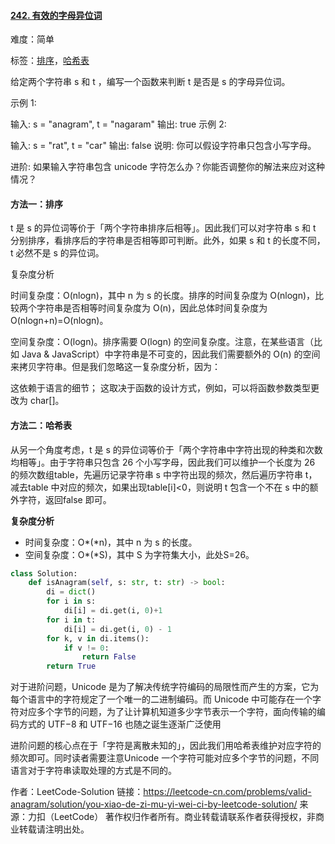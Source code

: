 #### [242. 有效的字母异位词](https://leetcode-cn.com/problems/valid-anagram/)

难度：简单

标签：[排序](../原理/排序.md)，[哈希表](../原理/哈希表.md)

给定两个字符串 s 和 t ，编写一个函数来判断 t 是否是 s 的字母异位词。

示例 1:

输入: s = "anagram", t = "nagaram"
输出: true
示例 2:

输入: s = "rat", t = "car"
输出: false
说明:
你可以假设字符串只包含小写字母。

进阶:
如果输入字符串包含 unicode 字符怎么办？你能否调整你的解法来应对这种情况？

#### 方法一：排序

t 是 s 的异位词等价于「两个字符串排序后相等」。因此我们可以对字符串 s 和 t 分别排序，看排序后的字符串是否相等即可判断。此外，如果 s 和 t 的长度不同，t 必然不是 s 的异位词。

复杂度分析

时间复杂度：O(nlogn)，其中 n 为 s 的长度。排序的时间复杂度为 O(nlogn)，比较两个字符串是否相等时间复杂度为 O(n)，因此总体时间复杂度为 O(nlogn+n)=O(nlogn)。

空间复杂度：O(logn)。排序需要 O(logn) 的空间复杂度。注意，在某些语言（比如 Java & JavaScript）中字符串是不可变的，因此我们需要额外的 O(n) 的空间来拷贝字符串。但是我们忽略这一复杂度分析，因为：

这依赖于语言的细节；
这取决于函数的设计方式，例如，可以将函数参数类型更改为 char[]。



#### 方法二：哈希表

从另一个角度考虑，t 是 s 的异位词等价于「两个字符串中字符出现的种类和次数均相等」。由于字符串只包含 26 个小写字母，因此我们可以维护一个长度为 26 的频次数组table，先遍历记录字符串 s 中字符出现的频次，然后遍历字符串 t，减去table 中对应的频次，如果出现table[i]<0，则说明 t 包含一个不在 s 中的额外字符，返回false 即可。

**复杂度分析**

- 时间复杂度：O*(*n)，其中 n 为 s 的长度。
- 空间复杂度：O*(*S)，其中 S 为字符集大小，此处S=26。

```python
class Solution:
    def isAnagram(self, s: str, t: str) -> bool:
        di = dict()
        for i in s:
            di[i] = di.get(i, 0)+1
        for i in t:
            di[i] = di.get(i, 0) - 1
        for k, v in di.items():
            if v != 0:
                return False
        return True
```

对于进阶问题，Unicode 是为了解决传统字符编码的局限性而产生的方案，它为每个语言中的字符规定了一个唯一的二进制编码。而 Unicode 中可能存在一个字符对应多个字节的问题，为了让计算机知道多少字节表示一个字符，面向传输的编码方式的 UTF−8 和 UTF−16 也随之诞生逐渐广泛使用

进阶问题的核心点在于「字符是离散未知的」，因此我们用哈希表维护对应字符的频次即可。同时读者需要注意Unicode 一个字符可能对应多个字节的问题，不同语言对于字符串读取处理的方式是不同的。

作者：LeetCode-Solution
链接：https://leetcode-cn.com/problems/valid-anagram/solution/you-xiao-de-zi-mu-yi-wei-ci-by-leetcode-solution/
来源：力扣（LeetCode）
著作权归作者所有。商业转载请联系作者获得授权，非商业转载请注明出处。

